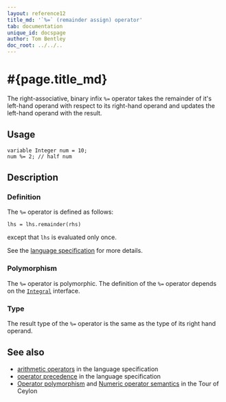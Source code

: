 ```yaml
---
layout: reference12
title_md: '`%=` (remainder assign) operator'
tab: documentation
unique_id: docspage
author: Tom Bentley
doc_root: ../../..
---
```


# #{page.title_md}

The right-associative, binary infix `%=` operator takes the remainder of it's 
left-hand operand with respect to its right-hand operand and updates 
the left-hand operand with the result.

## Usage 

<!-- cat: void m() { -->
<!-- try: -->
    variable Integer num = 10;
    num %= 2; // half num 
<!-- cat: } -->

## Description


### Definition

The `%=` operator is defined as follows:

<!-- try: -->
    lhs = lhs.remainder(rhs)

except that `lhs` is evaluated only once.

See the [language specification](#{site.urls.spec_current}#arithmetic) for more details.

### Polymorphism

The `%=` operator is polymorphic. The definition of the `%=` operator depends 
on the [`Integral`](#{site.urls.apidoc_1_1}/Integral.type.html) 
interface.

### Type

The result type of the `%=` operator is the same as the type of its right hand operand.

## See also

* [arithmetic operators](#{site.urls.spec_current}#arithmetic) in the 
  language specification
* [operator precedence](#{site.urls.spec_current}#operatorprecedence) in the 
  language specification
* [Operator polymorphism](#{page.doc_root}/tour/language-module/#operator_polymorphism) 
  and 
  [Numeric operator semantics](#{page.doc_root}/tour/language-module/#numeric_operator_semantics) 
  in the Tour of Ceylon
